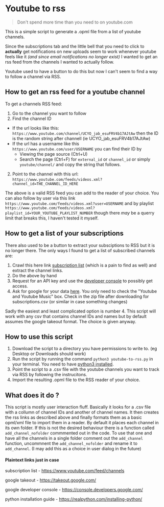 # Youtube to rss
> Don't spend more time than you need to on youtube.com

This is a simple script to generate a .opml file from a list of youtube channels.

Since the subscriptions tab and the little bell that you need to click to **actually** get notifications on new uploads seem to work whenever youtube feels like it *(and since email notifications no longer exist)* I wanted to get an rss feed from the channels I wanted to actually follow. 

Youtube used to have a button to do this but now I can't seem to find a way to follow a channel via RSS. 

## How to get an rss feed for a youtube channel
To get a channels RSS feed:

1. Go to the channel you want to follow
2. Find the channel ID
  - If the url looks like this: `https://www.youtube.com/channel/UCYO_jab_esuFRV4b17AJtAw` then the ID is the random string after channell (ie UCYO_jab_esuFRV4b17AJtAw)
  - If the url has a username like this `https://www.youtube.com/user/USERNAME` you can find their ID by
      * Viewing the page source (Ctrl+U)
      * Search the page (Ctrl+F) for `external_id` or `channel_id` or simply `youtube/channel/` and copy the string that follows.
2. Point to the channel with this url: `https://www.youtube.com/feeds/videos.xml?channel_id=THE_CHANNEL_ID_HERE`

The above is a valid RSS feed you can add to the reader of your choice. You can also follow by user via this link `https://www.youtube.com/feeds/videos.xml?user=USERNAME` and by playlist `https://www.youtube.com/feeds/videos.xml?playlist_id=YOUR_YOUTUBE_PLAYLIST_NUMBER` though there *may* be a querry limit that breaks this, I haven't tested it myself.

## How to get a list of your subscriptions
There also used to be a button to extract your subsciptions to RSS but it is no longer there. The only ways I found to get a list of subscribed channels are: 

1. Crawl this here link [subscription list](https://www.youtube.com/feed/channels) (which is a pain to find as well) and extract the channel links.
2. Do the above by hand
3. Request for an API key and use the [developer console](https://console.developers.google.com/) to possibly get access.
4. Ask for google for your data [here](https://takeout.google.com/). You only need to check the "Youtube and Youtube Music" box. Check in the zip file after downloading for  subscriptions.csv (or similar in case something changes)

Sadly the easiest and least complicated option is number 4. This script will work with any csv that contains channel IDs and names but by default assumes the google takeout format. The choice is given anyway.


## How to use this script
1. Download the script to a directory you have permissions to write to. (eg Desktop or Downloads should work)
2. Run the script by running the command `python3 youtube-to-rss.py` in your terminal. You need to have [python3 installed](https://realpython.com/installing-python/).
3. Point the script to a .csv file with the youtube channels you want to track via RSS by following the instrucitons.
4. Import the resulting .opml file to the RSS reader of your choice.

## What does it do ?
This script is mostly user interaction fluff. Basically it looks for a .csv file with a collumn of channel IDs and another of channel names. It then creates the rss links as described above and finally formats them as a basic opml/xml file to import them in a reader. By default it places each channel in its own folder. If this is not the desired behaviour there is a function called `add_channel_nofolder` commmented out in the code. To use that one and have all the channels in a single folder comment out the `add_channel` function, uncommnent the `add_channel_nofolder` and rename it to `add_channel`. (I may add this as a choice in user dialog in the future)

#### Plaintext links just in case
subscription list         - https://www.youtube.com/feed/channels

google takeout            - https://takeout.google.com/

google developer console  - https://console.developers.google.com/

python installation guide - https://realpython.com/installing-python/
